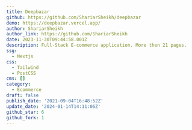 ```yaml
---
title: Deepbazar
github: https://github.com/ShariarSheikh/deepbazar
demo: https://deepbazar.vercel.app/
author: ShariarSheikh
author_link: https://github.com/ShariarSheikh
date: 2023-11-30T09:44:58.001Z
description: Full-Stack E-commerce application. More then 21 pages.
ssg:
  - Nextjs
css:
  - Tailwind
  - PostCSS
cms: []
category:
  - Ecommerce
draft: false
publish_date: '2021-09-04T16:48:52Z'
update_date: '2024-01-14T14:11:06Z'
github_star: 6
github_fork: 1
---
```

